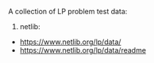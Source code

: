 A collection of LP problem test data:

1. netlib:
  - https://www.netlib.org/lp/data/
  - https://www.netlib.org/lp/data/readme